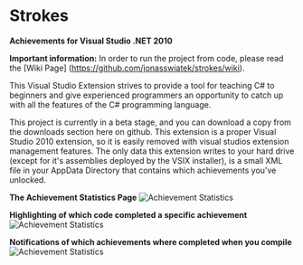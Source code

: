 # Strokes
**Achievements for Visual Studio .NET 2010**

**Important information:** In order to run the project from code, please read the [Wiki Page] (https://github.com/jonasswiatek/strokes/wiki).

This Visual Studio Extension strives to provide a tool for teaching C# to beginners and give experienced programmers an opportunity to catch up with all the features of the C# programming language.

This project is currently in a beta stage, and you can download a copy from the downloads section here on github. This extension is a proper Visual Studio 2010 extension, so it is easily removed with visual studios extension management features. The only data this extension writes to your hard drive (except for it's assemblies deployed by the VSIX installer), is a small XML file in your AppData Directory that contains which achievements you've unlocked.

**The Achievement Statistics Page**
![Achievement Statistics](/jonasswiatek/strokes/raw/master/docs/achievement_statistics.png)

**Highlighting of which code completed a specific achievement**
![Achievement Statistics](/jonasswiatek/strokes/raw/master/docs/achievement_viewport.png)

**Notifications of which achievements where completed when you compile**
![Achievement Statistics](/jonasswiatek/strokes/raw/master/docs/achievements_notification.png)
